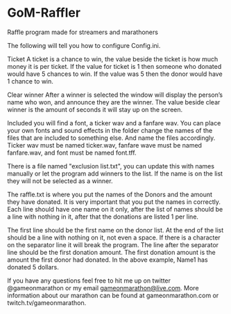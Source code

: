 # GoM-Raffler
Raffle program made for streamers and marathoners

The following will tell you how to configure Config.ini.

Ticket
A ticket is a chance to win, the value beside the ticket is how much money it is per ticket. If the value for ticket is 1 then someone who donated would have 5 chances to win. If the value was 5 then the donor would have 1 chance to win.

Clear winner
After a winner is selected the window will display the person’s name who won, and announce they are the winner. The value beside clear winner is the amount of seconds it will stay up on the screen.

Included you will find a font, a ticker wav and a fanfare wav. You can place your own fonts and sound effects in the folder change the names of the files that are included to something else. And name the files accordingly. Ticker wav must be named 
ticker.wav, fanfare wave must be named fanfare.wav, and font must be named font.tff.

There is a file named "exclusion list.txt", you can update this with names manually or let the program add winners to the list. 
If the name is on the list they will not be selected as a winner.

The raffle.txt is where you put the names of the Donors and the amount they have donated. It is very important that you put the names in correctly. Each line should have one name on it only, after the list of names should be a line with nothing in it, after that the donations are listed 1 per line.

The first line should be the first name on the donor list. At the end of the list should be a line with nothing on it, not even 
a space. If there is a character on the separator line it will break the program. The line after the separator line should be the first donation amount. The first donation amount is the amount the first donor had donated. In the above example, Name1 has donated 5 dollars. 

If you have any questions feel free to hit me up on twitter @gameonmarathon or my email gameonmarathon@live.com. More information about our marathon can be found at gameonmarathon.com or twitch.tv/gameonmarathon.
